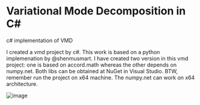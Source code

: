 # Variational Mode Decomposition in C#
c# implementation of VMD

I created a vmd project by c#. This work is based on a python implemenation by @shenmusmart. I have created two version in this vmd project: one is based on accord.math whereas the other depends on numpy.net. Both libs can be obtained at NuGet in Visual Studio. BTW, remember run the project on x64 machine. The numpy.net can work on x64 architecture.

![image](https://user-images.githubusercontent.com/69345224/90224988-239eb480-de43-11ea-8de2-9ad154426b2a.png)
